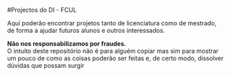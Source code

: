 
#Projectos do DI - FCUL

Aqui poderão encontrar projetos tanto de licenciatura como de mestrado, de forma a ajudar futuros alunos e outros interessados.

**Não nos responsabilizamos por fraudes.**  
O intuito deste repositório não é para alguém copiar mas sim para mostrar um pouco de como as coisas poderão ser feitas e, de certo modo, dissolver dúvidas que possam surgir
